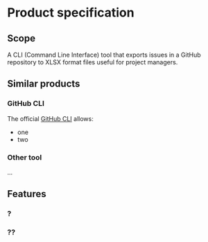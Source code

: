 # Product specification

## Scope

A CLI (Command Line Interface) tool that exports issues in a GitHub repository to XLSX format files useful for project managers.

## Similar products

### GitHub CLI

The official [GitHub CLI](todo-url) allows:
- one
- two

### Other tool

...

## Features

### ?

### ??

